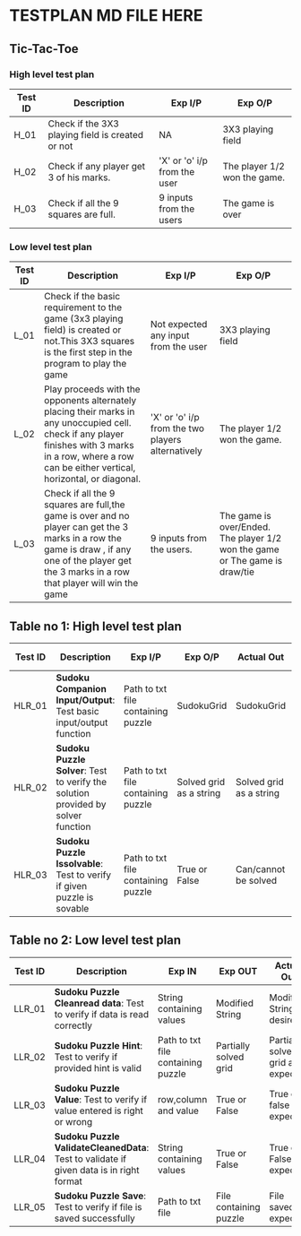 # TESTPLAN MD FILE HERE

## Tic-Tac-Toe

###  High level test plan

|Test ID | Description | Exp I/P | Exp O/P |
|--------|-------------|---------|---------|
|H_01    |  Check if the 3X3 playing field is created or not           |    NA     |      3X3 playing field   |
|H_02    |Check if any player get 3 of his marks.             |   'X' or 'o' i/p from the user      |The player 1/2 won the game.|
|H_03    | Check if all the 9 squares are full.            |   9 inputs from the users      |     The game is over    |



###  Low level test plan

|Test ID | Description | Exp I/P | Exp O/P |
|--------|-------------|---------|---------|
|L_01    | Check if the basic requirement to the game  (3x3 playing field) is created or not.This 3X3 squares is the first step in the program to play the game |    Not expected                   any input from the user |  3X3 playing field  |
|L_02    |  Play proceeds with the opponents alternately placing their marks in any unoccupied cell. check if any player finishes  with 3 marks in a row, where a row can be either                  vertical, horizontal, or diagonal. |   'X' or 'o' i/p from the two players alternatively      |   The player 1/2 won the game.      |
|L_03    |   Check if all the 9 squares are full,the game is over and no player can get the 3 marks in a row the game is draw , if any one of the player get the 3 marks in a row                     that player will win the game           |  9 inputs from the users.       |                The game is over/Ended.       The player 1/2 won the game or The game is draw/tie |

## Table no 1: High level test plan

| **Test ID** | **Description**                                              | **Exp I/P** | **Exp O/P** | **Actual Out** |**Type Of Test**  |    
|-------------|--------------------------------------------------------------|------------|-------------|----------------|------------------|
|  HLR_01       | **Sudoku Companion Input/Output**: Test basic input/output function| Path to txt file containing puzzle|SudokuGrid|SudokuGrid|Requirement based |
|  HLR_02       |**Sudoku Puzzle Solver**: Test to verify the solution provided by solver function|Path to txt file containing puzzle| Solved grid as a string|Solved grid as a string|Requirement based   |
|  HLR_03      |**Sudoku Puzzle Issolvable**: Test to verify if given puzzle is sovable |Path to txt file containing puzzle|True or False| Can/cannot be solved|Requirement based |


## Table no 2: Low level test plan

| **Test ID** | **Description**                                              | **Exp IN** | **Exp OUT** | **Actual Out** |**Type Of Test**  |    
|-------------|--------------------------------------------------------------|------------|-------------|----------------|------------------|
|  LLR_01  |**Sudoku Puzzle Cleanread data**: Test to verify if data is read correctly| String containing values |Modified String   |Modified String as desired |Scenario based |
|  LLR_02   |**Sudoku Puzzle Hint**: Test to verify if provided hint is valid|Path to txt file containing puzzle|Partially solved grid |Partially solved grid as expected|Requirement based |
|  LLR_03  |**Sudoku Puzzle Value**: Test to verify if value entered is right or wrong| row,column and value |True or False |True or false as expected|Scenario based |
|  LLR_04   |**Sudoku Puzzle ValidateCleanedData**: Test to validate if given data is in right format| String containing values |True or False|True or False as expected | Scenario based |
|  LLR_05   |**Sudoku Puzzle Save**: Test to verify if file is saved successfully|Path to txt file  |File containing puzzle |File saved as expected|Scenario based |


